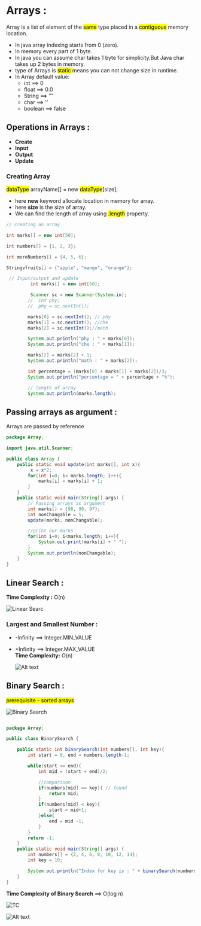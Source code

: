 # Arrays :

Array is a list of element of the <mark>same</mark> type placed in a <mark>contiguous</mark> memory location.

- In java array indexing starts from 0 (zero).
- In memory every part of 1 byte.
- In java you can assume char takes 1 byte for simplicity.But Java char takes up 2 bytes in memory.
- type of Arrays is <mark> static </mark> means you can not change size in runtime.
- In Array default value:
  - int ==> 0
  - float ==> 0.0
  - String ==> ""
  - char ==> ''
  - boolean ==> false

## Operations in Arrays :

- **Create**
- **Input**
- **Output**
- **Update**

### Creating Array

<mark>dataType</mark> arrayName[] = new <mark>dataType</mark>[size];

- here **new** keyword allocate location in memory for array.
- here **size** is the size of array.
- We can find the length of array using <mark>.length</mark> property.

```java
// creating an array

int marks[] = new int[50];

int numbers[] = {1, 2, 3};

int moreNumbers[] = {4, 5, 6};

Stringvfruits[] = {"apple", "mango", "orange"};

 // Input/output and update
         int marks[] = new int[50];

         Scanner sc = new Scanner(System.in);
        //  int phy;
        //  phy = sc.nextInt();

        marks[0] = sc.nextInt(); // phy
        marks[1] = sc.nextInt(); //che
        marks[2] = sc.nextInt();//math

        System.out.println("phy : " + marks[0]);
        System.out.println("che : " + marks[1]);

        marks[2] = marks[2] + 1;
        System.out.println("math : " + marks[2]);

        int percentage = (marks[0] + marks[1] + marks[2])/3;
        System.out.println("percentage = " + percentage + "%");

        // length of array
        System.out.println(marks.length);
```

## Passing arrays as argument :

Arrays are passed by reference

```java
package Array;

import java.util.Scanner;

public class Array {
    public static void update(int marks[], int x){
         x = x*2;
        for(int i=0; i< marks.length; i++){
            marks[i] = marks[i] + 1;
        }
    }
    public static void main(String[] args) {
        // Passing arrays as argument
        int marks[] = {98, 99, 97};
        int nonChangable = 5;
        update(marks, nonChangable);

        //print our marks
        for(int i=0; i<marks.length; i++){
            System.out.print(marks[i] + " ");
        }
        System.out.println(nonChangable);
    }
}

```

## Linear Search :

**Time Complexity :** O(n)

![Linear Searc](./img/image.png)

### Largest and Smallest Number :

- -Infinity ==> Integer.MIN_VALUE
- +Infinity ==> Integer.MAX_VALUE  
  **Time Complexity:** O(n)

  ![Alt text](./img/image_1.png)

## Binary Search :

<mark> prerequisite - sorted arrays</mark>

![Binary Search](./img/image_2.png)

```java

package Array;

public class BinarySearch {

    public static int binarySearch(int numbers[], int key){
        int start = 0, end = numbers.length-1;

        while(start <= end){
            int mid = (start + end)/2;

            //comparison
            if(numbers[mid] == key){ // found
                return mid;
            }
            if(numbers[mid] < key){
                start = mid+1;
            }else{
                end = mid -1;
            }
        }
        return -1;
    }
    public static void main(String[] args) {
        int numbers[] = {2, 4, 6, 8, 10, 12, 14};
        int key = 10;

        System.out.println("Index for key is : " + binarySearch(numbers, key));
    }
}

```

**Time Complexity of Binary Search** ==> O(log n)

![TC](./img/image_3.png)

![Alt text](./img/image_4.png)
